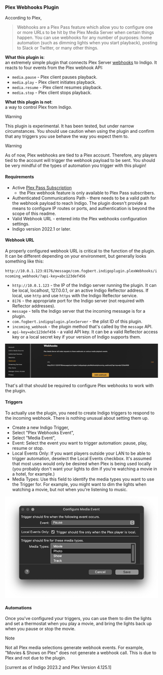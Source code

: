 ### Plex Webhooks Plugin
According to Plex,
> Webhooks are a Plex Pass feature which allow you to configure one or more URLs to be hit by the Plex Media Server 
> when certain things happen. You can use webhooks for any number of purposes: home automation (such as dimming lights 
> when you start playback), posting to Slack or Twitter, or many other things. 

**What this plugin is**:  
an extremely simple plugin that connects Plex Server [webhooks](https://support.plex.tv/articles/115002267687-webhooks/) to Indigo. It reacts to four events from 
the Plex webhook API:
  * `media.pause` - Plex client pauses playback.
  * `media.play` - Plex client initiates playback.
  * `media.resume` - Plex client resumes playback.
  * `media.stop` - Plex client stops playback.

**What this plugin is not**:  
a way to control Plex from Indigo.

> [!Warning]
> This plugin is experimental. It has been tested, but under narrow circumstances. You should use caution when 
> using the plugin and confirm that any triggers you use behave the way you expect them to.
 
> [!Warning]
> As of now, Plex webhooks are tied to a Plex account. Therefore, any players tied to the account will trigger the 
> webhook payload to be sent. You should be very mindful of the types of automation you trigger with this plugin!

#### Requirements
  * Active [Plex Pass Subscription](https://support.plex.tv/articles/categories/intro-to-plex/plex-pass-subscriptions/) 
    - the Plex webhook feature is only available to Plex Pass subscribers.
  * Authenticated Communications Path - there needs to be a valid path for the webhook payload to reach Indigo. The 
    plugin doesn't provide a means to configure IP routes or ports, and authentication is beyond the scope of this 
    readme.
  * Valid Webhook URL - entered into the Plex webhooks configuration settings.
  * Indigo version 2022.1 or later.

#### Webhook URL
A properly configured webhook URL is critical to the function of the plugin. It can be different depending on your 
environment, but generally looks something like this:

`http://10.0.1.123:8176/message/com.fogbert.indigoplugin.plexWebhooks/incoming_webhook/?api-key=abc123def456`

  * `http://10.0.1.123` - the IP of the Indigo server running the plugin. It can be local, localhost, 127.0.0.1, or an 
    active Indigo Reflector address. If local, use `http` and use `https` with the Indigo Reflector service.
  * `8176` - the appropriate port for the Indigo server (not required with Reflector addresses).
  * `message` - tells the Indigo server that the incoming message is for a plugin.
  * `com.fogbert.indigoplugin.plexServer` - the plist ID of this plugin.
  * `incoming_webhook` - the plugin method that's called by the `message` API.
  * `api-key=abc123def456` - a valid API key. It can be a valid Reflector access key or a local secret key if your
    version of Indigo supports them.

![plex_webhook_screenshot.png](img%2Fplex_webhook_screenshot.png)

That's all that should be required to configure Plex webhooks to work with the plugin. 

#### Triggers
To actually use the plugin, you need to create Indigo triggers to respond to the incoming webhook. There is nothing 
unusual about setting them up.

  * Create a new Indigo Trigger,
  * Select "Plex Webhooks Event",
  * Select "Media Event",
  * Event: Select the event you want to trigger automation: pause, play, resume or stop.
  * Local Events Only: If you want players outside your LAN to be able to trigger automation, deselect the Local Events 
    checkbox. It's assumed that most uses would only be desired when Plex is being used locally (you probably don't 
    want your lights to dim if you're watching a movie in a hotel, for example.)
  * Media Types: Use this field to identify the media types you want to use the Trigger for. For example, you might 
    want to dim the lights when watching a movie, but not when you're listening to music.

![trigger_config.png](img%2Ftrigger_config.png)

#### Automations
Once you've configured your triggers, you can use them to dim the lights and set a thermostat when you play a movie, 
and bring the lights back up when you pause or stop the movie.

> [!Note]
> Not all Plex media selections generate webhook events. For example, "Movies & Shows on Plex" does not generate a 
> webhook call. This is due to Plex and not due to the plugin.

[current as of Indigo 2023.2 and Plex Version 4.125.1]
